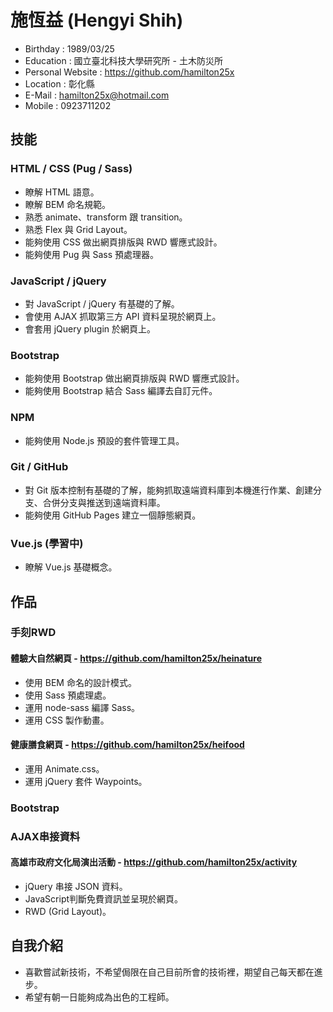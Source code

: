 # 施恆益 (Hengyi Shih)
* Birthday : 1989/03/25
* Education : 國立臺北科技大學研究所 - 土木防災所
* Personal Website : https://github.com/hamilton25x
* Location : 彰化縣
* E-Mail : hamilton25x@hotmail.com
* Mobile : 0923711202

## 技能
### HTML / CSS (Pug / Sass)
* 瞭解 HTML 語意。
* 瞭解 BEM 命名規範。
* 熟悉 animate、transform 跟 transition。
* 熟悉 Flex 與 Grid Layout。
* 能夠使用 CSS 做出網頁排版與 RWD 響應式設計。
* 能夠使用 Pug 與 Sass 預處理器。
### JavaScript / jQuery
* 對 JavaScript / jQuery 有基礎的了解。
* 會使用 AJAX 抓取第三方 API 資料呈現於網頁上。
* 會套用 jQuery plugin 於網頁上。
### Bootstrap 
* 能夠使用 Bootstrap 做出網頁排版與 RWD 響應式設計。
* 能夠使用 Bootstrap 結合 Sass 編譯去自訂元件。
### NPM
* 能夠使用 Node.js 預設的套件管理工具。
### Git / GitHub
* 對 Git 版本控制有基礎的了解，能夠抓取遠端資料庫到本機進行作業、創建分支、合併分支與推送到遠端資料庫。
* 能夠使用 GitHub Pages 建立一個靜態網頁。
### Vue.js (學習中)
* 瞭解 Vue.js 基礎概念。

## 作品
### 手刻RWD
#### 體驗大自然網頁 - https://github.com/hamilton25x/heinature
* 使用 BEM 命名的設計模式。
* 使用 Sass 預處理處。
* 運用 node-sass 編譯 Sass。
* 運用 CSS 製作動畫。
#### 健康膳食網頁 - https://github.com/hamilton25x/heifood
* 運用 Animate.css。
* 運用 jQuery 套件 Waypoints。
### Bootstrap

### AJAX串接資料
#### 高雄市政府文化局演出活動 - https://github.com/hamilton25x/activity
* jQuery 串接 JSON 資料。
* JavaScript判斷免費資訊並呈現於網頁。
* RWD (Grid Layout)。

## 自我介紹
* 喜歡嘗試新技術，不希望侷限在自己目前所會的技術裡，期望自己每天都在進步。
* 希望有朝一日能夠成為出色的工程師。
